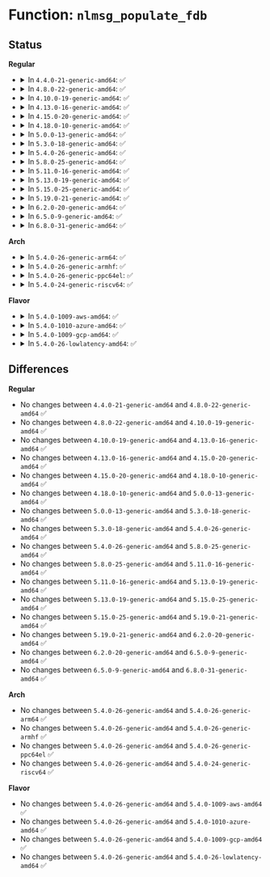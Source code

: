 # Function: <code>nlmsg_populate_fdb</code>

## Status
<b>Regular</b>
<ul>
<li>
<details>
<summary>In <code>4.4.0-21-generic-amd64</code>: ✅</summary>

```c
int nlmsg_populate_fdb(struct sk_buff * skb, struct netlink_callback * cb, struct net_device * dev, int * idx, struct netdev_hw_addr_list * list)
```

```json
{
  "name": "nlmsg_populate_fdb",
  "collision_type": "Unique Static",
  "inline_type": "No",
  "funcs": [
    {
      "addr": 18446744071586371584,
      "name": "nlmsg_populate_fdb",
      "external": false,
      "loc": "net/core/rtnetlink.c:2858",
      "file": "net/core/rtnetlink.c",
      "inline": "seen, unknown",
      "caller_inline": [],
      "caller_func": [
        "net/core/rtnetlink.c:ndo_dflt_fdb_dump",
        "net/core/rtnetlink.c:ndo_dflt_fdb_dump"
      ]
    }
  ],
  "symbols": [
    {
      "addr": 18446744071586371584,
      "name": "nlmsg_populate_fdb",
      "section": ".text",
      "bind": "STB_LOCAL",
      "size": 173
    }
  ]
}
```
</details>
</li>
<li>
<details>
<summary>In <code>4.8.0-22-generic-amd64</code>: ✅</summary>

```c
int nlmsg_populate_fdb(struct sk_buff * skb, struct netlink_callback * cb, struct net_device * dev, int * idx, struct netdev_hw_addr_list * list)
```

```json
{
  "name": "nlmsg_populate_fdb",
  "collision_type": "Unique Static",
  "inline_type": "No",
  "funcs": [
    {
      "addr": 18446744071586803824,
      "name": "nlmsg_populate_fdb",
      "external": false,
      "loc": "net/core/rtnetlink.c:3055",
      "file": "net/core/rtnetlink.c",
      "inline": "seen, unknown",
      "caller_inline": [],
      "caller_func": [
        "net/core/rtnetlink.c:ndo_dflt_fdb_dump",
        "net/core/rtnetlink.c:ndo_dflt_fdb_dump"
      ]
    }
  ],
  "symbols": [
    {
      "addr": 18446744071586803824,
      "name": "nlmsg_populate_fdb",
      "section": ".text",
      "bind": "STB_LOCAL",
      "size": 181
    }
  ]
}
```
</details>
</li>
<li>
<details>
<summary>In <code>4.10.0-19-generic-amd64</code>: ✅</summary>

```c
int nlmsg_populate_fdb(struct sk_buff * skb, struct netlink_callback * cb, struct net_device * dev, int * idx, struct netdev_hw_addr_list * list)
```

```json
{
  "name": "nlmsg_populate_fdb",
  "collision_type": "Unique Static",
  "inline_type": "No",
  "funcs": [
    {
      "addr": 18446744071586988624,
      "name": "nlmsg_populate_fdb",
      "external": false,
      "loc": "net/core/rtnetlink.c:3131",
      "file": "net/core/rtnetlink.c",
      "inline": "seen, unknown",
      "caller_inline": [],
      "caller_func": [
        "net/core/rtnetlink.c:ndo_dflt_fdb_dump",
        "net/core/rtnetlink.c:ndo_dflt_fdb_dump"
      ]
    }
  ],
  "symbols": [
    {
      "addr": 18446744071586988624,
      "name": "nlmsg_populate_fdb",
      "section": ".text",
      "bind": "STB_LOCAL",
      "size": 181
    }
  ]
}
```
</details>
</li>
<li>
<details>
<summary>In <code>4.13.0-16-generic-amd64</code>: ✅</summary>

```c
int nlmsg_populate_fdb(struct sk_buff * skb, struct netlink_callback * cb, struct net_device * dev, int * idx, struct netdev_hw_addr_list * list)
```

```json
{
  "name": "nlmsg_populate_fdb",
  "collision_type": "Unique Static",
  "inline_type": "No",
  "funcs": [
    {
      "addr": 18446744071587112400,
      "name": "nlmsg_populate_fdb",
      "external": false,
      "loc": "net/core/rtnetlink.c:3229",
      "file": "net/core/rtnetlink.c",
      "inline": "seen, unknown",
      "caller_inline": [],
      "caller_func": [
        "net/core/rtnetlink.c:ndo_dflt_fdb_dump",
        "net/core/rtnetlink.c:ndo_dflt_fdb_dump"
      ]
    }
  ],
  "symbols": [
    {
      "addr": 18446744071587112400,
      "name": "nlmsg_populate_fdb",
      "section": ".text",
      "bind": "STB_LOCAL",
      "size": 171
    }
  ]
}
```
</details>
</li>
<li>
<details>
<summary>In <code>4.15.0-20-generic-amd64</code>: ✅</summary>

```c
int nlmsg_populate_fdb(struct sk_buff * skb, struct netlink_callback * cb, struct net_device * dev, int * idx, struct netdev_hw_addr_list * list)
```

```json
{
  "name": "nlmsg_populate_fdb",
  "collision_type": "Unique Static",
  "inline_type": "No",
  "funcs": [
    {
      "addr": 18446744071587615888,
      "name": "nlmsg_populate_fdb",
      "external": false,
      "loc": "net/core/rtnetlink.c:3466",
      "file": "net/core/rtnetlink.c",
      "inline": "seen, unknown",
      "caller_inline": [],
      "caller_func": [
        "net/core/rtnetlink.c:ndo_dflt_fdb_dump",
        "net/core/rtnetlink.c:ndo_dflt_fdb_dump"
      ]
    }
  ],
  "symbols": [
    {
      "addr": 18446744071587615888,
      "name": "nlmsg_populate_fdb",
      "section": ".text",
      "bind": "STB_LOCAL",
      "size": 171
    }
  ]
}
```
</details>
</li>
<li>
<details>
<summary>In <code>4.18.0-10-generic-amd64</code>: ✅</summary>

```c
int nlmsg_populate_fdb(struct sk_buff * skb, struct netlink_callback * cb, struct net_device * dev, int * idx, struct netdev_hw_addr_list * list)
```

```json
{
  "name": "nlmsg_populate_fdb",
  "collision_type": "Unique Static",
  "inline_type": "No",
  "funcs": [
    {
      "addr": 18446744071587926048,
      "name": "nlmsg_populate_fdb",
      "external": false,
      "loc": "net/core/rtnetlink.c:3624",
      "file": "net/core/rtnetlink.c",
      "inline": "seen, unknown",
      "caller_inline": [],
      "caller_func": [
        "net/core/rtnetlink.c:ndo_dflt_fdb_dump",
        "net/core/rtnetlink.c:ndo_dflt_fdb_dump"
      ]
    }
  ],
  "symbols": [
    {
      "addr": 18446744071587926048,
      "name": "nlmsg_populate_fdb",
      "section": ".text",
      "bind": "STB_LOCAL",
      "size": 154
    }
  ]
}
```
</details>
</li>
<li>
<details>
<summary>In <code>5.0.0-13-generic-amd64</code>: ✅</summary>

```c
int nlmsg_populate_fdb(struct sk_buff * skb, struct netlink_callback * cb, struct net_device * dev, int * idx, struct netdev_hw_addr_list * list)
```

```json
{
  "name": "nlmsg_populate_fdb",
  "collision_type": "Unique Static",
  "inline_type": "No",
  "funcs": [
    {
      "addr": 18446744071588075136,
      "name": "nlmsg_populate_fdb",
      "external": false,
      "loc": "net/core/rtnetlink.c:3777",
      "file": "net/core/rtnetlink.c",
      "inline": "seen, unknown",
      "caller_inline": [],
      "caller_func": [
        "net/core/rtnetlink.c:ndo_dflt_fdb_dump",
        "net/core/rtnetlink.c:ndo_dflt_fdb_dump"
      ]
    }
  ],
  "symbols": [
    {
      "addr": 18446744071588075136,
      "name": "nlmsg_populate_fdb",
      "section": ".text",
      "bind": "STB_LOCAL",
      "size": 154
    }
  ]
}
```
</details>
</li>
<li>
<details>
<summary>In <code>5.3.0-18-generic-amd64</code>: ✅</summary>

```c
int nlmsg_populate_fdb(struct sk_buff * skb, struct netlink_callback * cb, struct net_device * dev, int * idx, struct netdev_hw_addr_list * list)
```

```json
{
  "name": "nlmsg_populate_fdb",
  "collision_type": "Unique Static",
  "inline_type": "No",
  "funcs": [
    {
      "addr": 18446744071588389728,
      "name": "nlmsg_populate_fdb",
      "external": false,
      "loc": "net/core/rtnetlink.c:3841",
      "file": "net/core/rtnetlink.c",
      "inline": "seen, unknown",
      "caller_inline": [],
      "caller_func": [
        "net/core/rtnetlink.c:ndo_dflt_fdb_dump",
        "net/core/rtnetlink.c:ndo_dflt_fdb_dump"
      ]
    }
  ],
  "symbols": [
    {
      "addr": 18446744071588389728,
      "name": "nlmsg_populate_fdb",
      "section": ".text",
      "bind": "STB_LOCAL",
      "size": 159
    }
  ]
}
```
</details>
</li>
<li>
<details>
<summary>In <code>5.4.0-26-generic-amd64</code>: ✅</summary>

```c
int nlmsg_populate_fdb(struct sk_buff * skb, struct netlink_callback * cb, struct net_device * dev, int * idx, struct netdev_hw_addr_list * list)
```

```json
{
  "name": "nlmsg_populate_fdb",
  "collision_type": "Unique Static",
  "inline_type": "No",
  "funcs": [
    {
      "addr": 18446744071588596096,
      "name": "nlmsg_populate_fdb",
      "external": false,
      "loc": "net/core/rtnetlink.c:3872",
      "file": "net/core/rtnetlink.c",
      "inline": "seen, unknown",
      "caller_inline": [],
      "caller_func": [
        "net/core/rtnetlink.c:ndo_dflt_fdb_dump",
        "net/core/rtnetlink.c:ndo_dflt_fdb_dump"
      ]
    }
  ],
  "symbols": [
    {
      "addr": 18446744071588596096,
      "name": "nlmsg_populate_fdb",
      "section": ".text",
      "bind": "STB_LOCAL",
      "size": 159
    }
  ]
}
```
</details>
</li>
<li>
<details>
<summary>In <code>5.8.0-25-generic-amd64</code>: ✅</summary>

```c
int nlmsg_populate_fdb(struct sk_buff * skb, struct netlink_callback * cb, struct net_device * dev, int * idx, struct netdev_hw_addr_list * list)
```

```json
{
  "name": "nlmsg_populate_fdb",
  "collision_type": "Unique Static",
  "inline_type": "No",
  "funcs": [
    {
      "addr": 18446744071589455280,
      "name": "nlmsg_populate_fdb",
      "external": false,
      "loc": "net/core/rtnetlink.c:4075",
      "file": "net/core/rtnetlink.c",
      "inline": "seen, unknown",
      "caller_inline": [],
      "caller_func": [
        "net/core/rtnetlink.c:ndo_dflt_fdb_dump",
        "net/core/rtnetlink.c:ndo_dflt_fdb_dump"
      ]
    }
  ],
  "symbols": [
    {
      "addr": 18446744071589455280,
      "name": "nlmsg_populate_fdb",
      "section": ".text",
      "bind": "STB_LOCAL",
      "size": 159
    }
  ]
}
```
</details>
</li>
<li>
<details>
<summary>In <code>5.11.0-16-generic-amd64</code>: ✅</summary>

```c
int nlmsg_populate_fdb(struct sk_buff * skb, struct netlink_callback * cb, struct net_device * dev, int * idx, struct netdev_hw_addr_list * list)
```

```json
{
  "name": "nlmsg_populate_fdb",
  "collision_type": "Unique Static",
  "inline_type": "No",
  "funcs": [
    {
      "addr": 18446744071589456096,
      "name": "nlmsg_populate_fdb",
      "external": false,
      "loc": "net/core/rtnetlink.c:4167",
      "file": "net/core/rtnetlink.c",
      "inline": "seen, unknown",
      "caller_inline": [],
      "caller_func": [
        "net/core/rtnetlink.c:ndo_dflt_fdb_dump",
        "net/core/rtnetlink.c:ndo_dflt_fdb_dump"
      ]
    }
  ],
  "symbols": [
    {
      "addr": 18446744071589456096,
      "name": "nlmsg_populate_fdb",
      "section": ".text",
      "bind": "STB_LOCAL",
      "size": 159
    }
  ]
}
```
</details>
</li>
<li>
<details>
<summary>In <code>5.13.0-19-generic-amd64</code>: ✅</summary>

```c
int nlmsg_populate_fdb(struct sk_buff * skb, struct netlink_callback * cb, struct net_device * dev, int * idx, struct netdev_hw_addr_list * list)
```

```json
{
  "name": "nlmsg_populate_fdb",
  "collision_type": "Unique Static",
  "inline_type": "No",
  "funcs": [
    {
      "addr": 18446744071589353184,
      "name": "nlmsg_populate_fdb",
      "external": false,
      "loc": "net/core/rtnetlink.c:4165",
      "file": "net/core/rtnetlink.c",
      "inline": "seen, unknown",
      "caller_inline": [],
      "caller_func": [
        "net/core/rtnetlink.c:ndo_dflt_fdb_dump",
        "net/core/rtnetlink.c:ndo_dflt_fdb_dump"
      ]
    }
  ],
  "symbols": [
    {
      "addr": 18446744071589353184,
      "name": "nlmsg_populate_fdb",
      "section": ".text",
      "bind": "STB_LOCAL",
      "size": 159
    }
  ]
}
```
</details>
</li>
<li>
<details>
<summary>In <code>5.15.0-25-generic-amd64</code>: ✅</summary>

```c
int nlmsg_populate_fdb(struct sk_buff * skb, struct netlink_callback * cb, struct net_device * dev, int * idx, struct netdev_hw_addr_list * list)
```

```json
{
  "name": "nlmsg_populate_fdb",
  "collision_type": "Unique Static",
  "inline_type": "No",
  "funcs": [
    {
      "addr": 18446744071590083360,
      "name": "nlmsg_populate_fdb",
      "external": false,
      "loc": "net/core/rtnetlink.c:4186",
      "file": "net/core/rtnetlink.c",
      "inline": "seen, unknown",
      "caller_inline": [],
      "caller_func": [
        "net/core/rtnetlink.c:ndo_dflt_fdb_dump",
        "net/core/rtnetlink.c:ndo_dflt_fdb_dump"
      ]
    }
  ],
  "symbols": [
    {
      "addr": 18446744071590083360,
      "name": "nlmsg_populate_fdb",
      "section": ".text",
      "bind": "STB_LOCAL",
      "size": 159
    }
  ]
}
```
</details>
</li>
<li>
<details>
<summary>In <code>5.19.0-21-generic-amd64</code>: ✅</summary>

```c
int nlmsg_populate_fdb(struct sk_buff * skb, struct netlink_callback * cb, struct net_device * dev, int * idx, struct netdev_hw_addr_list * list)
```

```json
{
  "name": "nlmsg_populate_fdb",
  "collision_type": "Unique Static",
  "inline_type": "No",
  "funcs": [
    {
      "addr": 18446744071591630640,
      "name": "nlmsg_populate_fdb",
      "external": false,
      "loc": "net/core/rtnetlink.c:4307",
      "file": "net/core/rtnetlink.c",
      "inline": "seen, unknown",
      "caller_inline": [],
      "caller_func": [
        "net/core/rtnetlink.c:ndo_dflt_fdb_dump",
        "net/core/rtnetlink.c:ndo_dflt_fdb_dump"
      ]
    }
  ],
  "symbols": [
    {
      "addr": 18446744071591630640,
      "name": "nlmsg_populate_fdb",
      "section": ".text",
      "bind": "STB_LOCAL",
      "size": 172
    }
  ]
}
```
</details>
</li>
<li>
<details>
<summary>In <code>6.2.0-20-generic-amd64</code>: ✅</summary>

```c
int nlmsg_populate_fdb(struct sk_buff * skb, struct netlink_callback * cb, struct net_device * dev, int * idx, struct netdev_hw_addr_list * list)
```

```json
{
  "name": "nlmsg_populate_fdb",
  "collision_type": "Unique Static",
  "inline_type": "No",
  "funcs": [
    {
      "addr": 18446744071593413312,
      "name": "nlmsg_populate_fdb",
      "external": false,
      "loc": "net/core/rtnetlink.c:4358",
      "file": "net/core/rtnetlink.c",
      "inline": "seen, unknown",
      "caller_inline": [],
      "caller_func": [
        "net/core/rtnetlink.c:ndo_dflt_fdb_dump",
        "net/core/rtnetlink.c:ndo_dflt_fdb_dump"
      ]
    }
  ],
  "symbols": [
    {
      "addr": 18446744071593413312,
      "name": "nlmsg_populate_fdb",
      "section": ".text",
      "bind": "STB_LOCAL",
      "size": 172
    }
  ]
}
```
</details>
</li>
<li>
<details>
<summary>In <code>6.5.0-9-generic-amd64</code>: ✅</summary>

```c
int nlmsg_populate_fdb(struct sk_buff * skb, struct netlink_callback * cb, struct net_device * dev, int * idx, struct netdev_hw_addr_list * list)
```

```json
{
  "name": "nlmsg_populate_fdb",
  "collision_type": "Unique Static",
  "inline_type": "No",
  "funcs": [
    {
      "addr": 18446744071593878736,
      "name": "nlmsg_populate_fdb",
      "external": false,
      "loc": "net/core/rtnetlink.c:4447",
      "file": "net/core/rtnetlink.c",
      "inline": "seen, unknown",
      "caller_inline": [],
      "caller_func": [
        "net/core/rtnetlink.c:ndo_dflt_fdb_dump",
        "net/core/rtnetlink.c:ndo_dflt_fdb_dump"
      ]
    }
  ],
  "symbols": [
    {
      "addr": 18446744071593878736,
      "name": "nlmsg_populate_fdb",
      "section": ".text",
      "bind": "STB_LOCAL",
      "size": 172
    }
  ]
}
```
</details>
</li>
<li>
<details>
<summary>In <code>6.8.0-31-generic-amd64</code>: ✅</summary>

```c
int nlmsg_populate_fdb(struct sk_buff * skb, struct netlink_callback * cb, struct net_device * dev, int * idx, struct netdev_hw_addr_list * list)
```

```json
{
  "name": "nlmsg_populate_fdb",
  "collision_type": "Unique Static",
  "inline_type": "No",
  "funcs": [
    {
      "addr": 18446744071594661936,
      "name": "nlmsg_populate_fdb",
      "external": false,
      "loc": "net/core/rtnetlink.c:4480",
      "file": "net/core/rtnetlink.c",
      "inline": "seen, unknown",
      "caller_inline": [],
      "caller_func": [
        "net/core/rtnetlink.c:ndo_dflt_fdb_dump",
        "net/core/rtnetlink.c:ndo_dflt_fdb_dump"
      ]
    }
  ],
  "symbols": [
    {
      "addr": 18446744071594661936,
      "name": "nlmsg_populate_fdb",
      "section": ".text",
      "bind": "STB_LOCAL",
      "size": 172
    }
  ]
}
```
</details>
</li>
</ul>
<b>Arch</b>
<ul>
<li>
<details>
<summary>In <code>5.4.0-26-generic-arm64</code>: ✅</summary>

```c
int nlmsg_populate_fdb(struct sk_buff * skb, struct netlink_callback * cb, struct net_device * dev, int * idx, struct netdev_hw_addr_list * list)
```

```json
{
  "name": "nlmsg_populate_fdb",
  "collision_type": "Unique Static",
  "inline_type": "No",
  "funcs": [
    {
      "addr": 18446603336502143704,
      "name": "nlmsg_populate_fdb",
      "external": false,
      "loc": "net/core/rtnetlink.c:3872",
      "file": "net/core/rtnetlink.c",
      "inline": "seen, unknown",
      "caller_inline": [],
      "caller_func": [
        "net/core/rtnetlink.c:ndo_dflt_fdb_dump",
        "net/core/rtnetlink.c:ndo_dflt_fdb_dump"
      ]
    }
  ],
  "symbols": [
    {
      "addr": 18446603336502143704,
      "name": "nlmsg_populate_fdb",
      "section": ".text",
      "bind": "STB_LOCAL",
      "size": 212
    }
  ]
}
```
</details>
</li>
<li>
<details>
<summary>In <code>5.4.0-26-generic-armhf</code>: ✅</summary>

```c
int nlmsg_populate_fdb(struct sk_buff * skb, struct netlink_callback * cb, struct net_device * dev, int * idx, struct netdev_hw_addr_list * list)
```

```json
{
  "name": "nlmsg_populate_fdb",
  "collision_type": "Unique Static",
  "inline_type": "No",
  "funcs": [
    {
      "addr": 3234885524,
      "name": "nlmsg_populate_fdb",
      "external": false,
      "loc": "net/core/rtnetlink.c:3872",
      "file": "net/core/rtnetlink.c",
      "inline": "seen, unknown",
      "caller_inline": [],
      "caller_func": [
        "net/core/rtnetlink.c:ndo_dflt_fdb_dump",
        "net/core/rtnetlink.c:ndo_dflt_fdb_dump"
      ]
    }
  ],
  "symbols": [
    {
      "addr": 3234885524,
      "name": "nlmsg_populate_fdb",
      "section": ".text",
      "bind": "STB_LOCAL",
      "size": 200
    }
  ]
}
```
</details>
</li>
<li>
<details>
<summary>In <code>5.4.0-26-generic-ppc64el</code>: ✅</summary>

```c
int nlmsg_populate_fdb(struct sk_buff * skb, struct netlink_callback * cb, struct net_device * dev, int * idx, struct netdev_hw_addr_list * list)
```

```json
{
  "name": "nlmsg_populate_fdb",
  "collision_type": "Unique Static",
  "inline_type": "No",
  "funcs": [
    {
      "addr": 13835058055295608784,
      "name": "nlmsg_populate_fdb",
      "external": false,
      "loc": "net/core/rtnetlink.c:3872",
      "file": "net/core/rtnetlink.c",
      "inline": "seen, unknown",
      "caller_inline": [],
      "caller_func": [
        "net/core/rtnetlink.c:ndo_dflt_fdb_dump",
        "net/core/rtnetlink.c:ndo_dflt_fdb_dump"
      ]
    }
  ],
  "symbols": [
    {
      "addr": 13835058055295608784,
      "name": "nlmsg_populate_fdb",
      "section": ".text",
      "bind": "STB_LOCAL",
      "size": 324
    }
  ]
}
```
</details>
</li>
<li>
<details>
<summary>In <code>5.4.0-24-generic-riscv64</code>: ✅</summary>

```c
int nlmsg_populate_fdb(struct sk_buff * skb, struct netlink_callback * cb, struct net_device * dev, int * idx, struct netdev_hw_addr_list * list)
```

```json
{
  "name": "nlmsg_populate_fdb",
  "collision_type": "Unique Static",
  "inline_type": "No",
  "funcs": [
    {
      "addr": 18446743936278401466,
      "name": "nlmsg_populate_fdb",
      "external": false,
      "loc": "net/core/rtnetlink.c:3872",
      "file": "net/core/rtnetlink.c",
      "inline": "seen, unknown",
      "caller_inline": [],
      "caller_func": [
        "net/core/rtnetlink.c:ndo_dflt_fdb_dump",
        "net/core/rtnetlink.c:ndo_dflt_fdb_dump"
      ]
    }
  ],
  "symbols": [
    {
      "addr": 18446743936278401466,
      "name": "nlmsg_populate_fdb",
      "section": ".text",
      "bind": "STB_LOCAL",
      "size": 162
    }
  ]
}
```
</details>
</li>
</ul>
<b>Flavor</b>
<ul>
<li>
<details>
<summary>In <code>5.4.0-1009-aws-amd64</code>: ✅</summary>

```c
int nlmsg_populate_fdb(struct sk_buff * skb, struct netlink_callback * cb, struct net_device * dev, int * idx, struct netdev_hw_addr_list * list)
```

```json
{
  "name": "nlmsg_populate_fdb",
  "collision_type": "Unique Static",
  "inline_type": "No",
  "funcs": [
    {
      "addr": 18446744071588202832,
      "name": "nlmsg_populate_fdb",
      "external": false,
      "loc": "net/core/rtnetlink.c:3872",
      "file": "net/core/rtnetlink.c",
      "inline": "seen, unknown",
      "caller_inline": [],
      "caller_func": [
        "net/core/rtnetlink.c:ndo_dflt_fdb_dump",
        "net/core/rtnetlink.c:ndo_dflt_fdb_dump"
      ]
    }
  ],
  "symbols": [
    {
      "addr": 18446744071588202832,
      "name": "nlmsg_populate_fdb",
      "section": ".text",
      "bind": "STB_LOCAL",
      "size": 159
    }
  ]
}
```
</details>
</li>
<li>
<details>
<summary>In <code>5.4.0-1010-azure-amd64</code>: ✅</summary>

```c
int nlmsg_populate_fdb(struct sk_buff * skb, struct netlink_callback * cb, struct net_device * dev, int * idx, struct netdev_hw_addr_list * list)
```

```json
{
  "name": "nlmsg_populate_fdb",
  "collision_type": "Unique Static",
  "inline_type": "No",
  "funcs": [
    {
      "addr": 18446744071587915664,
      "name": "nlmsg_populate_fdb",
      "external": false,
      "loc": "net/core/rtnetlink.c:3872",
      "file": "net/core/rtnetlink.c",
      "inline": "seen, unknown",
      "caller_inline": [],
      "caller_func": [
        "net/core/rtnetlink.c:ndo_dflt_fdb_dump",
        "net/core/rtnetlink.c:ndo_dflt_fdb_dump"
      ]
    }
  ],
  "symbols": [
    {
      "addr": 18446744071587915664,
      "name": "nlmsg_populate_fdb",
      "section": ".text",
      "bind": "STB_LOCAL",
      "size": 159
    }
  ]
}
```
</details>
</li>
<li>
<details>
<summary>In <code>5.4.0-1009-gcp-amd64</code>: ✅</summary>

```c
int nlmsg_populate_fdb(struct sk_buff * skb, struct netlink_callback * cb, struct net_device * dev, int * idx, struct netdev_hw_addr_list * list)
```

```json
{
  "name": "nlmsg_populate_fdb",
  "collision_type": "Unique Static",
  "inline_type": "No",
  "funcs": [
    {
      "addr": 18446744071588534656,
      "name": "nlmsg_populate_fdb",
      "external": false,
      "loc": "net/core/rtnetlink.c:3872",
      "file": "net/core/rtnetlink.c",
      "inline": "seen, unknown",
      "caller_inline": [],
      "caller_func": [
        "net/core/rtnetlink.c:ndo_dflt_fdb_dump",
        "net/core/rtnetlink.c:ndo_dflt_fdb_dump"
      ]
    }
  ],
  "symbols": [
    {
      "addr": 18446744071588534656,
      "name": "nlmsg_populate_fdb",
      "section": ".text",
      "bind": "STB_LOCAL",
      "size": 159
    }
  ]
}
```
</details>
</li>
<li>
<details>
<summary>In <code>5.4.0-26-lowlatency-amd64</code>: ✅</summary>

```c
int nlmsg_populate_fdb(struct sk_buff * skb, struct netlink_callback * cb, struct net_device * dev, int * idx, struct netdev_hw_addr_list * list)
```

```json
{
  "name": "nlmsg_populate_fdb",
  "collision_type": "Unique Static",
  "inline_type": "No",
  "funcs": [
    {
      "addr": 18446744071588672016,
      "name": "nlmsg_populate_fdb",
      "external": false,
      "loc": "net/core/rtnetlink.c:3872",
      "file": "net/core/rtnetlink.c",
      "inline": "seen, unknown",
      "caller_inline": [],
      "caller_func": [
        "net/core/rtnetlink.c:ndo_dflt_fdb_dump",
        "net/core/rtnetlink.c:ndo_dflt_fdb_dump"
      ]
    }
  ],
  "symbols": [
    {
      "addr": 18446744071588672016,
      "name": "nlmsg_populate_fdb",
      "section": ".text",
      "bind": "STB_LOCAL",
      "size": 159
    }
  ]
}
```
</details>
</li>
</ul>

## Differences
<b>Regular</b>
<ul>
<li>
No changes between <code>4.4.0-21-generic-amd64</code> and <code>4.8.0-22-generic-amd64</code> ✅
</li>
<li>
No changes between <code>4.8.0-22-generic-amd64</code> and <code>4.10.0-19-generic-amd64</code> ✅
</li>
<li>
No changes between <code>4.10.0-19-generic-amd64</code> and <code>4.13.0-16-generic-amd64</code> ✅
</li>
<li>
No changes between <code>4.13.0-16-generic-amd64</code> and <code>4.15.0-20-generic-amd64</code> ✅
</li>
<li>
No changes between <code>4.15.0-20-generic-amd64</code> and <code>4.18.0-10-generic-amd64</code> ✅
</li>
<li>
No changes between <code>4.18.0-10-generic-amd64</code> and <code>5.0.0-13-generic-amd64</code> ✅
</li>
<li>
No changes between <code>5.0.0-13-generic-amd64</code> and <code>5.3.0-18-generic-amd64</code> ✅
</li>
<li>
No changes between <code>5.3.0-18-generic-amd64</code> and <code>5.4.0-26-generic-amd64</code> ✅
</li>
<li>
No changes between <code>5.4.0-26-generic-amd64</code> and <code>5.8.0-25-generic-amd64</code> ✅
</li>
<li>
No changes between <code>5.8.0-25-generic-amd64</code> and <code>5.11.0-16-generic-amd64</code> ✅
</li>
<li>
No changes between <code>5.11.0-16-generic-amd64</code> and <code>5.13.0-19-generic-amd64</code> ✅
</li>
<li>
No changes between <code>5.13.0-19-generic-amd64</code> and <code>5.15.0-25-generic-amd64</code> ✅
</li>
<li>
No changes between <code>5.15.0-25-generic-amd64</code> and <code>5.19.0-21-generic-amd64</code> ✅
</li>
<li>
No changes between <code>5.19.0-21-generic-amd64</code> and <code>6.2.0-20-generic-amd64</code> ✅
</li>
<li>
No changes between <code>6.2.0-20-generic-amd64</code> and <code>6.5.0-9-generic-amd64</code> ✅
</li>
<li>
No changes between <code>6.5.0-9-generic-amd64</code> and <code>6.8.0-31-generic-amd64</code> ✅
</li>
</ul>
<b>Arch</b>
<ul>
<li>
No changes between <code>5.4.0-26-generic-amd64</code> and <code>5.4.0-26-generic-arm64</code> ✅
</li>
<li>
No changes between <code>5.4.0-26-generic-amd64</code> and <code>5.4.0-26-generic-armhf</code> ✅
</li>
<li>
No changes between <code>5.4.0-26-generic-amd64</code> and <code>5.4.0-26-generic-ppc64el</code> ✅
</li>
<li>
No changes between <code>5.4.0-26-generic-amd64</code> and <code>5.4.0-24-generic-riscv64</code> ✅
</li>
</ul>
<b>Flavor</b>
<ul>
<li>
No changes between <code>5.4.0-26-generic-amd64</code> and <code>5.4.0-1009-aws-amd64</code> ✅
</li>
<li>
No changes between <code>5.4.0-26-generic-amd64</code> and <code>5.4.0-1010-azure-amd64</code> ✅
</li>
<li>
No changes between <code>5.4.0-26-generic-amd64</code> and <code>5.4.0-1009-gcp-amd64</code> ✅
</li>
<li>
No changes between <code>5.4.0-26-generic-amd64</code> and <code>5.4.0-26-lowlatency-amd64</code> ✅
</li>
</ul>
